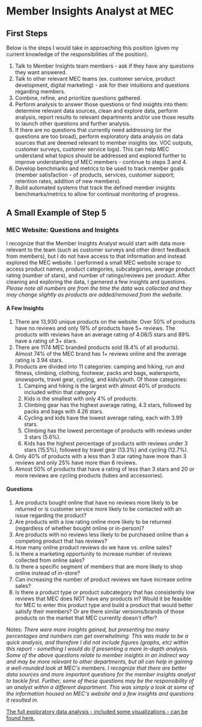 # Member Insights Analyst at MEC

## First Steps

Below is the steps I would take in approaching this position (given my current knowledge of the responsibilities of the position).

1. Talk to Member Insights team members - ask if they have any questions they want answered.
2. Talk to other relevant MEC teams (ex. customer service, product development, digital marketing) - ask for their intuitions and questions regarding members.
3. Combine, refine, and prioritize questions gathered.
4. Perform analysis to answer those questions or find insights into them: determine relevant data sources, clean and explore data, perform analysis, report results to relevant departments and/or use those results to launch other questions and further analysis.
5. If there are no questions that currently need addressing (or the questions are too broad), perform exploratory data analysis on data sources that are deemed relevant to member insights (ex. VOC outputs, customer surveys, customer service logs). This can help MEC understand what topics should be addressed and explored further to improve understanding of MEC members - continue to steps 3 and 4.
6. Develop benchmarks and metrics to be used to track member goals (member satisfaction - of products, services, customer support; retention rates, addition of new members).
7. Build automated systems that track the defined member insights benchmarks/metrics to allow for continual monitoring of progress.


## A Small Example of Step 5

### MEC Website: Questions and Insights

I recognize that the Member Insights Analyst would start with data more relevant to the team (such as customer surveys and other direct feedback from members), but I do not have access to that information and instead explored the MEC website. I performed a small MEC website scrape to access product names, product categories, subcategories, average product rating (number of stars), and number of ratings/reviews per product. After cleaning and exploring the data, I garnered a few insights and questions. *Please note all numbers are from the time the data was collected and they may change slightly as products are added/removed from the website.*


#### A Few Insights

1. There are 13,930 unique products on the website. Over 50% of products have no reviews and only 19% of products have 5+ reviews. The products with reviews have an average rating of 4.08/5 stars and 89% have a rating of 3+ stars.  
2. There are 1174 MEC branded products sold (8.4% of all products). Almost 74% of the MEC brand has 1+ reviews online and the average rating is 3.94 stars.
3. Products are divided into 11 categories: camping and hiking, run and fitness, climbing, clothing, footwear, packs and bags, watersports, snowsports, travel gear, cycling, and kids/youth. Of those categories:
    1. Camping and hiking is the largest with almost 40% of products included within that category
    2. Kids is the smallest with only 4% of products. 
    3. Climbing gear has the highest average rating, 4.3 stars, followed by packs and bags with 4.26 stars. 
    4. Cycling and kids have the lowest average rating, each with 3.99 stars. 
    5. Climbing has the lowest percentage of products with reviews under 3 stars (5.6%).
    6. Kids has the highest percentage of products with reviews under 3 stars (15.5%), followed by travel gear (13.3%) and cycling (12.7%).
4. Only 40% of products with a less than 3 star rating have more than 3 reviews and only 25% have more than 6 reviews.
5. Almost 50% of products that have a rating of less than 3 stars and 20 or more reviews are cycling products (tubes and accessories). 

#### Questions

1. Are products bought online that have no reviews more likely to be returned or is customer service more likely to be contacted with an issue regarding the product? 
2. Are products with a low rating online more likely to be returned (regardless of whether bought online or in-person)?
3. Are products with no reviews less likely to be purchased online than a competing product that has reviews?
4. How many online product reviews do we have vs. online sales?
5. Is there a marketing opportunity to increase number of reviews collected from online sales?
6. Is there a specific segment of members that are more likely to shop online instead of in-store?
7. Can increasing the number of product reviews we have increase online sales?
8. Is there a product type or product subcategory that has consistently low reviews that MEC does NOT have any products in? Would it be feasible for MEC to enter this product type and build a product that would better satisfy their members? Or are there similar versions/brands of those products on the market that MEC currently doesn't offer?


Notes: *There were more insights gained, but presenting too many percentages and numbers can get overwhelming. This was made to be a quick analysis, and therefore I did not include figures (graphs, etc) within this report - something I would do if presenting a more in-depth analysis. Some of the above questions relate to member insights in an indirect way and may be more relevant to other departments, but all can help in gaining a well-rounded look at MEC's members. I recognize that there are better data sources and more important questions for the member insights analyst to tackle first. Further, some of these questions may be the responsibility of an analyst within a different department. This was simply a look at some of the information housed on MEC's website and a few insights and questions it resulted in.*

[The full exploratory data analysis - included some visualizations - can be found here.](https://github.com/alyciakb/mec_webscrape/blob/master/mec-scrape.ipynb)
